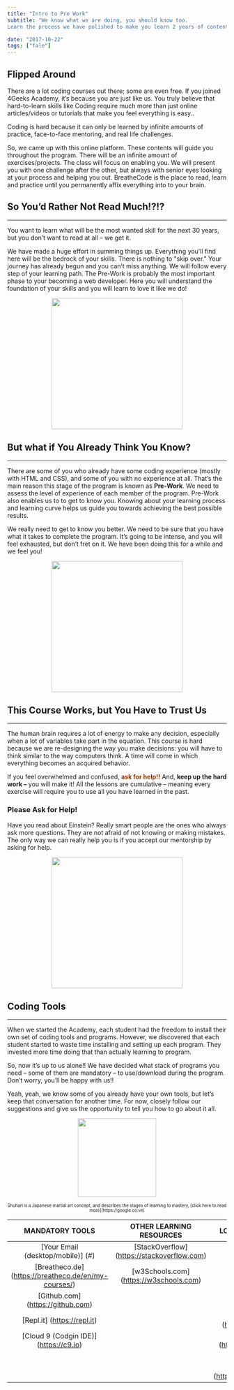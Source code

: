 ```yaml
---
title: "Intro to Pre Work"
subtitle: "We know what we are doing, you should know too. 
Learn the process we have polished to make you learn 2 years of content in just a few weeks."

date: "2017-10-22"
tags: ["fale"]
---
```


## Flipped Around


There are a lot coding courses out there; some are even free.  If you joined 4Geeks Academy, it’s because you are just like us.  You truly believe that hard-to-learn skills like Coding require much more than just online articles/videos or tutorials that make you feel everything is easy..

Coding is hard because it can only be learned by infinite amounts of practice, face-to-face mentoring, and real life challenges.

So, we came up with this online platform.  These contents will guide you throughout the program.  There will be an infinite amount of exercises/projects.  The class will focus on enabling you.  We will present you with one challenge after the other, but always with senior eyes looking at your process and helping you out.  BreatheCode is the place to read, learn and practice until you permanently affix everything into to your brain.

## So You’d Rather Not Read Much!?!?
<hr>

You want to learn what will be the most wanted skill for the next 30 years, but you don’t want to read at all – we get it.

We have made a huge effort in summing things up.  Everything you’ll find here will be the bedrock of your skills.  There is nothing to "skip over."  Your journey has already begun and you can’t miss anything.  We will follow every step of your learning path.  The Pre-Work is probably the most important phase to your becoming a web developer.  Here you will understand the foundation of your skills and you will learn to love it like we do!

<p style="text-align:center">
    <img class="my-class" src="https://breatheco.de/wp-content/uploads/2017/01/short-attention-meme1.jpg" width="300">
</p>

## But what if You Already Think You Know?
<hr>

There are some of you who already have some coding experience (mostly with HTML and CSS), and some of you with no experience at all.  That’s the main reason this stage of the program is known as **Pre-Work**.  We need to assess the level of experience of each member of the program.  Pre-Work also enables us to to get to know you.  Knowing about your learning process and learning curve helps us guide you towards achieving the best possible results.

We really need to get to know you better.  We need to be sure that you have what it takes to complete the program.  It’s going to be intense, and you will feel exhausted, but don’t fret on it.  We have been doing this for a while and we feel you!

<p style="text-align:center">
    <img class="my-class" src="https://breatheco.de/wp-content/uploads/2017/01/i-feel-you.jpg" width="300">
</p>

## This Course Works, but You Have to Trust Us
<hr>

The human brain requires a lot of energy to make any decision, especially when a lot of variables take part in the equation.  This course is hard because we are re-designing the way you make decisions: you will have to think similar to the way computers think.  A time will come in which everything becomes an acquired behavior.

If you feel overwhelmed and confused, <span style="color:#993300">**ask for help!!**</span> And, **keep up the hard work –** you will make it!  All the lessons are cumulative – meaning every exercise will require you to use all you have learned in the past.

### Please Ask for Help!

Have you read about Einstein?  Really smart people are the ones who always ask more questions.  They are not afraid of not knowing or making mistakes.  The only way we can really help you is if you accept our mentorship by asking for help.
<p style="text-align:center">
    <img class="my-class" src="https://breatheco.de/wp-content/uploads/2017/01/126g91.jpg" width="300">
</p>

## Coding Tools
<hr>

When we started the Academy, each student had the freedom to install their own set of coding tools and programs.  However, we discovered that each student started to waste time installing and setting up each program.  They invested more time doing that than actually learning to program.

So, now it’s up to us alone!!  We have decided what stack of programs you need – some of them are mandatory – to use/download during the program.  Don’t worry, you’ll be happy with us!!

Yeah, yeah, we know some of you already have your own tools, but let’s keep that conversation for another time.  For now, closely follow our suggestions and give us the opportunity to tell you how to go about it all. 

<p style="text-align:center">
    <img class="my-class" src="https://breatheco.de/wp-content/uploads/2017/01/shu-ha-ri-189x300.jpg" width="180">
</p>
<p style="text-align:center;">
    <sub><sup>Shuhari is a Japanese martial art concept, and describes the stages of learning to mastery, [click here to read more](https://google.co.ve)</sup></sub>
</p>


| MANDATORY TOOLS                                     | OTHER LEARNING RESOURCES       | LOCAL ENVIRONMENT (OPTIONAL) |
| :-:                                                 |    :-:                         |          :-:                 |
| [Your Email (desktop/mobile)] (#)                   | [StackOverflow] (https://stackoverflow.com)| [Sublime Text 3](https://sublimetext/3)|
| [Breatheco.de] (https://breatheco.de/en/my-courses/)| [w3Schools.com] (https://w3schools.com)| [Apache, PHP 5.3+, MySQL](https://ampps.com/download)|
| [Github.com] (https://github.com)                   |                | [GIT] (https://git=scm.com) |
| [Repl.it] (https://repl.it)                         |                | [Google Chrome.] (https://www.google.com/chrome/)|
| [Cloud 9 (Codgin IDE)] (https://c9.io)              |                | [PHP Composer.] (https://getcomposer.org/download/)|
|                                                     |                | [Slack.com (desktop & mobile)](https://breatheco.de/en/lesson/introduction-to-the-prework/#) |
|                                                     |                | [WhatsApp (mobile)] (https://www.whatsapp.com/download/)|